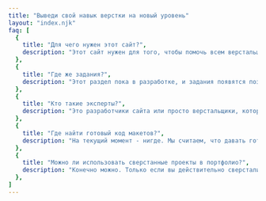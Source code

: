 ```yaml
---
title: "Выведи свой навык верстки на новый уровень"
layout: "index.njk"
faq: [
  {
    title: "Для чего нужен этот сайт?",
    description: "Этот сайт нужен для того, чтобы помочь всем верстальщикам забыть о проблеме нахождения макетов, а также помочь им прокачать те или иные навыки.",
  },
  {
    title: "Где же задания?",
    description: "Этот раздел пока в разработке, и задания появятся позднее.",
  },
  {
    title: "Кто такие эксперты?",
    description: "Это разработчики сайта или просто верстальщики, которые помогли в развитии проекта. Попадание на эту страницу выделяет вас среди всех остальных человек, а вспоследствии может стать и материально полезным.",
  },
  {
    title: "Где найти готовый код макетов?",
    description: "На текущий момент - нигде. Мы считаем, что давать готовый код не стоит. Но мы все еще в раздумиях :)",
  },
  {
    title: "Можно ли использовать сверстанные проекты в портфолио?",
    description: "Конечно можно. Только если вы действительно сверстали их, а не взяли с live.vertaem.online :)",
  },
]
---
```

